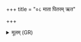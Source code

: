 +++
title = "०८ माता पितरम् ऋत"

+++
<details><summary>मूलम् (GR)</summary>

माता पितरम् ऋत आ बभाज  
धीत्य् अग्रे मनसा सं हि जग्मे ।  
सा बीभत्सुर् गर्भरसा निविद्धा  
नमस्वन्त इद् उपवाकम् ईयुः ॥
</details>